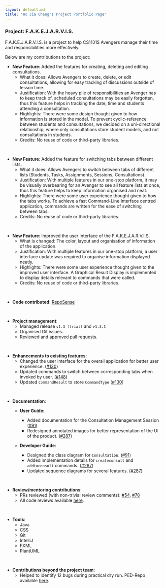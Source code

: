 ```yaml
---
layout: default.md
title: "Ho Jia Cheng's Project Portfolio Page"
---
```

### Project: F.A.K.E.J.A.R.V.I.S.

F.A.K.E.J.A.R.V.I.S. is a project to help CS1101S Avengers manage their time and responsibilities more effectively.

Below are my contributions to the project:

* **New Feature**: Added the features for creating, deleting and editing consultations.
  * What it does: Allows Avengers to create, delete, or edit consultations, allowing for easy tracking of discussions outside of lesson time.
  * Justification: With the heavy pile of responsibilities an Avenger has to keep track of, scheduled consultations may be easily forgotten, thus this feature helps in tracking the date, time and students attending a consultation.
  * Highlights: There were some design thought given to how information is stored in the model. To prevent cyclic-reference between students and consultations, we decided on a uni-directional relationship, where only consultations store student models, and not consultations in students.
  * Credits: No reuse of code or third-party libraries.

<br>

* **New Feature**: Added the feature for switching tabs between different lists.
  * What it does: Allows Avengers to switch between tabs of different lists (Students, Tasks, Assignments, Sessions, Consultations).
  * Justification: With multiple features in our one-stop platform, it may be visually overbearing for an Avenger to see all feature lists at once, thus this feature helps to keep information organised and neat.
  * Highlights: There were some user experience thought given to how the tabs works. To achieve a fast Command-Line Interface centred application, commands are written for the ease of switching between tabs.
  * Credits: No reuse of code or third-party libraries.

<br>

* **New Feature**: Improved the user interface of the F.A.K.E.J.A.R.V.I.S.
  * What is changed: The color, layout and organisation of information of the application.
  * Justification: With multiple features in our one-stop platform, a user interface update was required to organise information displayed neatly.
  * Highlights: There were some user experience thought given to the improved user interface. A Graphical Result Display is implemented to display details relevant to commands that were called.
  * Credits: No reuse of code or third-party libraries.

<br>

* **Code contributed**: [RepoSense](https://nus-cs2103-ay2324s1.github.io/tp-dashboard/?search=wesho1107&breakdown=true)

<br>

* **Project management**:
  * Managed release `v1.3 (trial)` and `v1.3.1`
  * Organised Git issues.
  * Reviewed and approved pull requests.

<br>

* **Enhancements to existing features**:
  * Changed the user interface for the overall application for better user experience. ([#130](https://github.com/AY2324S1-CS2103T-T15-1/tp/pull/130))
  * Updated commands to switch between corresponding tabs when invoked by user. ([#148](https://github.com/AY2324S1-CS2103T-T15-1/tp/pull/148))
  * Updated `CommandResult` to store `CommandType` ([#130](https://github.com/AY2324S1-CS2103T-T15-1/tp/pull/130))

<br>

* **Documentation**:
  * **User Guide**:
    * Added documentation for the Consultation Management Session ([#91](https://github.com/AY2324S1-CS2103T-T15-1/tp/pull/91))
    * Redesigned annotated images for better representation of the UI of the product. ([#287](https://github.com/AY2324S1-CS2103T-T15-1/tp/pull/287))

  * **Developer Guide**:
    * Designed the class diagram for `Consultation`. ([#91](https://github.com/AY2324S1-CS2103T-T15-1/tp/pull/91))
    * Added implementation details for `createconsult` and `addtoconsult` commands. ([#287](https://github.com/AY2324S1-CS2103T-T15-1/tp/pull/287))
    * Updated sequence diagrams for several features. ([#287](https://github.com/AY2324S1-CS2103T-T15-1/tp/pull/287))

<br>

* **Review/mentoring contributions**:
  * PRs reviewed (with non-trivial review comments): [#54](https://github.com/AY2324S1-CS2103T-T15-1/tp/pull/54), [#78](https://github.com/AY2324S1-CS2103T-T15-1/tp/pull/78)
  * All code reviews available [here](https://github.com/AY2324S1-CS2103T-T15-1/tp/pulls?q=is%3Apr+reviewed-by%3Awesho1107).

<br>

* **Tools**:
  * Java
  * CSS
  * Git
  * IntelliJ
  * FXML
  * PlantUML

<br>

* **Contributions beyond the project team**:
  * Helped to identify 12 bugs during practical dry run. PED-Repo available [here](https://github.com/wesho1107/ped).

